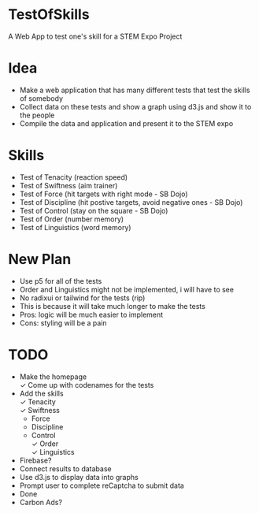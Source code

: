 # TestOfSkills
A Web App to test one's skill for a STEM Expo Project

# Idea
- Make a web application that has many different tests that test the skills of somebody
- Collect data on these tests and show a graph using d3.js and show it to the people
- Compile the data and application and present it to the STEM expo

# Skills
- Test of Tenacity (reaction speed)
- Test of Swiftness (aim trainer)
- Test of Force (hit targets with right mode - SB Dojo)
- Test of Discipline (hit postive targets, avoid negative ones - SB Dojo)
- Test of Control (stay on the square - SB Dojo)
- Test of Order (number memory)
- Test of Linguistics (word memory)

# New Plan
- Use p5 for all of the tests
- Order and Linguistics might not be implemented, i will have to see
- No radixui or tailwind for the tests (rip)
- This is because it will take much longer to make the tests
- Pros: logic will be much easier to implement
- Cons: styling will be a pain

# TODO
- Make the homepage\
✓ Come up with codenames for the tests
- Add the skills\
    ✓ Tenacity\
    ✓ Swiftness
    - Force
    - Discipline
    - Control\
    ✓ Order\
    ✓ Linguistics
- Firebase?
- Connect results to database
- Use d3.js to display data into graphs
- Prompt user to complete reCaptcha to submit data
- Done
- Carbon Ads?